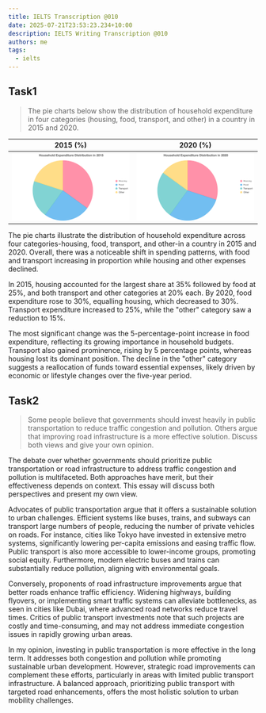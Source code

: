 ```yaml
---
title: IELTS Transcription @010
date: 2025-07-21T23:53:23.234+10:00
description: IELTS Writing Transcription @010
authors: me
tags:
  - ielts
---
```


## Task1

> The pie charts below show the distribution of household expenditure in four categories (housing, food, transport, and other) in a country in 2015 and 2020.

| 2015 (%) | 2020 (%) |
|  --- | --- |
| ![task1](./assets/ielts-transcription-010-1.png) | ![task1](./assets/ielts-transcription-010-2.png) |

The pie charts illustrate the distribution of household expenditure across four categories-housing, food, transport, and other-in a country in 2015 and 2020. Overall, there was a noticeable shift in spending patterns, with food and transport increasing in proportion while housing and other expenses declined.

In 2015, housing accounted for the largest share at 35% followed by food at 25%, and both transport and other categories at 20% each. By 2020, food expenditure rose to 30%, equalling housing, which decreased to 30%. Transport expenditure increased to 25%, while the "other" category saw a reduction to 15%.

The most significant change was the 5-percentage-point increase in food expenditure, reflecting its growing importance in household budgets. Transport also gained prominence, rising by 5 percentage points, whereas housing lost its dominant position. The decline in the "other" category suggests a reallocation of funds toward essential expenses, likely driven by economic or lifestyle changes over the five-year period.

## Task2

> Some people believe that governments should invest heavily in public transportation to reduce traffic congestion and pollution. Others argue that improving road infrastructure is a more effective solution.
> Discuss both views and give your own opinion.

The debate over whether governments should prioritize public transportation or road infrastructure to address traffic congestion and pollution is multifaceted. Both approaches have merit, but their effectiveness depends on context. This essay will discuss both perspectives and present my own view.

Advocates of public transportation argue that it offers a sustainable solution to urban challenges. Efficient systems like buses, trains, and subways can transport large numbers of people, reducing the number of private vehicles on roads. For instance, cities like Tokyo have invested in extensive metro systems, significantly lowering per-capita emissions and easing traffic flow. Public transport is also more accessible to lower-income groups, promoting social equity. Furthermore, modern electric buses and trains can substantially reduce pollution, aligning with environmental goals.

Conversely, proponents of road infrastructure improvements argue that better roads enhance traffic efficiency. Widening highways, building flyovers, or implementing smart traffic systems can alleviate bottlenecks, as seen in cities like Dubai, where advanced road networks reduce travel times. Critics of public transport investments note that such projects are costly and time-consuming, and may not address immediate congestion issues in rapidly growing urban areas.

In my opinion, investing in public transportation is more effective in the long term. It addresses both congestion and pollution while promoting sustainable urban development. However, strategic road improvements can complement these efforts, particularly in areas with limited public transport infrastructure. A balanced approach, prioritizing public transport with targeted road enhancements, offers the most holistic solution to urban mobility challenges.

